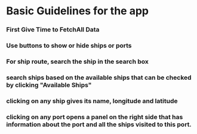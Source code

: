# Basic Guidelines for the app

### First Give Time to FetchAll Data

### Use buttons to show or hide ships or ports

### For ship route, search the ship in the search box

### search ships based on the available ships that can be checked by clicking "Available Ships"

### clicking on any ship gives its name, longitude and latitude

### clicking on any port opens a panel on the right side that has information about the port and all the ships visited to this port.